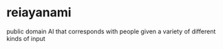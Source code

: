 # reiayanami
public domain AI that corresponds with people given a variety of different kinds of input 
